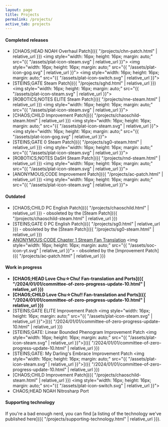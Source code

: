 ```yaml
---
layout: page
title: Projects
permalink: /projects/
active_tab: projects
---
```


#### Completed releases

- [CHAOS;HEAD NOAH Overhaul Patch]({{ "/projects/chn-patch.html" | relative_url }})
  <img style="width: 16px; height: 16px; margin: auto;" src="{{ "/assets/plat-icon-steam.svg" | relative_url }}">
  <img style="width: 16px; height: 16px; margin: auto;" src="{{ "/assets/plat-icon-gog.svg" | relative_url }}">
  <img style="width: 16px; height: 16px; margin: auto;" src="{{ "/assets/plat-icon-switch.svg" | relative_url }}">
- [STEINS;GATE Steam Patch]({{ "/projects/sghd.html" | relative_url }})
  <img style="width: 16px; height: 16px; margin: auto;" src="{{ "/assets/plat-icon-steam.svg" | relative_url }}">
- [ROBOTICS;NOTES ELITE Steam Patch]({{ "/projects/rne-steam.html" | relative_url }})
  <img style="width: 16px; height: 16px; margin: auto;" src="{{ "/assets/plat-icon-steam.svg" | relative_url }}">
- [CHAOS;CHILD Improvement Patch]({{ "/projects/chaoschild-steam.html" | relative_url }})
  <img style="width: 16px; height: 16px; margin: auto;" src="{{ "/assets/plat-icon-steam.svg" | relative_url }}">
  <img style="width: 16px; height: 16px; margin: auto;" src="{{ "/assets/plat-icon-gog.svg" | relative_url }}">
- [STEINS;GATE 0 Steam Patch]({{ "/projects/sg0-steam.html" | relative_url }})
  <img style="width: 16px; height: 16px; margin: auto;" src="{{ "/assets/plat-icon-steam.svg" | relative_url }}">
- [ROBOTICS;NOTES DaSH Steam Patch]({{ "/projects/rnd-steam.html" | relative_url }})
  <img style="width: 16px; height: 16px; margin: auto;" src="{{ "/assets/plat-icon-steam.svg" | relative_url }}">
- [ANONYMOUS;CODE Improvement Patch]({{ "/projects/ac-patch.html" | relative_url }})
  <img style="width: 16px; height: 16px; margin: auto;" src="{{ "/assets/plat-icon-steam.svg" | relative_url }}">

#### Outdated

- [CHAOS;CHILD PC English Patch]({{ "/projects/chaoschild.html" | relative_url }}) - obsoleted by the [Steam Patch]({{ "/projects/chaoschild-steam.html" | relative_url }})
- [STEINS;GATE 0 PC English Patch]({{ "/projects/sg0.html" | relative_url }}) - obsoleted by the [Steam Patch]({{ "/projects/sg0-steam.html" | relative_url }})
- [ANONYMOUS;CODE Chapter 1 Stream Fan Translation](https://www.youtube.com/playlist?list=PLeViZIz-t1nfNxhH1MUmD6xzSU9c7n6_8)
  <img style="width: 16px; height: 16px; margin: auto;" src="{{ "/assets/soc-icon-yt.svg" | relative_url }}"> - obsoleted by the [Improvement Patch]({{ "/projects/ac-patch.html" | relative_url }})

#### Work in progress

- **[CHAOS;HEAD Love Chu☆Chu! Fan-translation and Ports]({{ "/2024/01/01/committee-of-zero-progress-update-10.html" | relative_url }})**
- **[CHAOS;CHILD Love Chu☆Chu!! Fan-translation and Ports]({{ "/2024/01/01/committee-of-zero-progress-update-10.html" | relative_url }})**
- [STEINS;GATE ELITE Improvement Patch
  <img style="width: 16px; height: 16px; margin: auto;" src="{{ "/assets/plat-icon-steam.svg" | relative_url }}">]({{ "/2024/01/01/committee-of-zero-progress-update-10.html" | relative_url }})
- [STEINS;GATE: Linear Bounded Phenogram Improvement Patch
  <img style="width: 16px; height: 16px; margin: auto;" src="{{ "/assets/plat-icon-steam.svg" | relative_url }}">]({{ "/2024/01/01/committee-of-zero-progress-update-10.html" | relative_url }})
- [STEINS;GATE: My Darling's Embrace Improvement Patch
  <img style="width: 16px; height: 16px; margin: auto;" src="{{ "/assets/plat-icon-steam.svg" | relative_url }}">]({{ "/2024/01/01/committee-of-zero-progress-update-10.html" | relative_url }})
- [CHAOS;CHILD Improvement Patch]({{ "/projects/chaoschild-steam.html" | relative_url }})
  <img style="width: 16px; height: 16px; margin: auto;" src="{{ "/assets/plat-icon-switch.svg" | relative_url }}">
- CHAOS;HEAD NOAH Nitrosharp Port

#### Supporting technology

If you're a bad enough nerd, you can find [a listing of the technology we've published here]({{ "/projects/supporting-technology.html" | relative_url }}).
